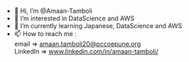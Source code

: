 - 👋 Hi, I’m @Amaan-Tamboli
- 👀 I’m interested in DataScience and AWS
- 🌱 I’m currently learning Japanese, DataScience and AWS
- 📫 How to reach me : \
email => amaan.tamboli20@pccoepune.org \
LinkedIn => www.linkedin.com/in/amaan-tamboli/

<!---
Amaan-Tamboli/Amaan-Tamboli is a ✨ special ✨ repository because its `README.md` (this file) appears on your GitHub profile.
You can click the Preview link to take a look at your changes.
--->
